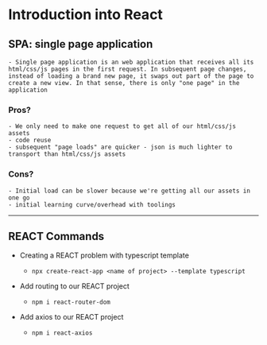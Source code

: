 # Introduction into React

## SPA: single page application
    - Single page application is an web application that receives all its html/css/js pages in the first request. In subsequent page changes, instead of loading a brand new page, it swaps out part of the page to create a new view. In that sense, there is only "one page" in the application

### Pros?
    - We only need to make one request to get all of our html/css/js assets
    - code reuse
    - subsequent "page loads" are quicker - json is much lighter to transport than html/css/js assets

### Cons?
    - Initial load can be slower because we're getting all our assets in one go
    - initial learning curve/overhead with toolings

---

## REACT Commands

- Creating a REACT problem with typescript template
  - `npx create-react-app <name of project> --template typescript`


- Add routing to our REACT project
  - `npm i react-router-dom`

- Add axios to our REACT project
  - `npm i react-axios`

